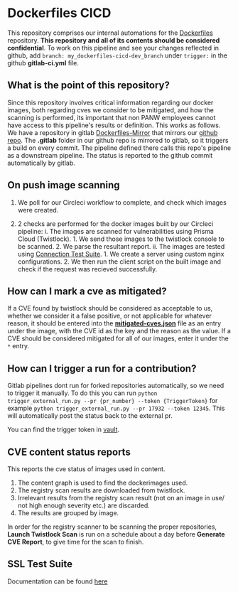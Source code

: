 # Dockerfiles CICD

This repository comprises our internal automations for the [Dockerfiles](https://github.com/demisto/dockerfiles) repository. **This repository and all of its contents should be considered confidential**.
To work on this pipeline and see your changes reflected in github, add `branch: my_dockerfiles-cicd-dev_branch` under `trigger:` in the github **gitlab-ci.yml** file.
## What is the point of this repository?

Since this repository involves critical information regarding our docker images, both regarding cves we consider to be mitigated, and how the scanning is performed, its important that non PANW employees cannot have access to this pipeline's results or definition.
This works as follows. We have a repository in gitlab [Dockerfiles-Mirror](https://gitlab.xdr.pan.local/xdr/cortex-content/Dockerfiles-Mirror) that mirrors our [github repo](https://github.com/demisto/dockerfiles). The **.gitlab** folder in our github repo is mirrored to gitlab, so it triggers a build on every commit. The pipeline defined there calls this repo's pipeline as a downstream pipeline. The status is reported to the github commit automatically by gitlab.

## On push image scanning

1. We poll for our Circleci workflow to complete, and check which images were created.

2.  2 checks are performed for the docker images built by our Circleci pipeline:
    i. The images are scanned for vulnerabilities using Prisma Cloud (Twistlock).
        1. We send those images to the twistlock console to be scanned.
        2. We parse the resultant report.
    ii. The images are tested using [Connection Test Suite](https://gitlab.xdr.pan.local/xdr/cortex-content/Dockerfiles-CICD/-/blob/main/scripts/SSLTestSuite/README.md).
        1. We create a server using custom nginx configurations.
        2. We then run the client script on the built image and check if the request was recieved successfully.


## How can I mark a cve as mitigated?
If a CVE found by twistlock should be considered as acceptable to us, whether we consider it a false positive, or not applicable for whatever reason, it should be entered into the [**mitigated-cves.json**](./mitigated-cves.json) file as an entry under the image, with the CVE id as the key and the reason as the value.
If a CVE should be considered mitigated for all of our images, enter it under the `*` entry.

## How can I trigger a run for a contribution?

Gitlab pipelines dont run for forked repositories automatically, so we need to trigger it manually. To do this you can run `python trigger_external_run.py --pr {pr_number} --token {TriggerToken}` for example `python trigger_external_run.py --pr 17932 --token 12345`. This will automatically post the status back to the external pr.

You can find the trigger token in [vault](https://console.cloud.google.com/security/secret-manager/secret/Dockerfiles-CICD_trigger_token/versions?organizationId=992524860932&project=xsiam-content-secrets-dev-01).


## CVE content status reports

This reports the cve status of images used in content.

 1. The content graph is used to find the dockerimages used.
 2. The registry scan results are downloaded from twistlock.
 3. Irrelevant results from the registry scan result (not on an image in use/ not high enough severity etc.) are discarded.
 4. The results are grouped by image.

In order for the registry scanner to be scanning the proper repositories, **Launch Twistlock Scan** is run on a schedule about a day before **Generate CVE Report**, to give time for the scan to finish.

## SSL Test Suite
Documentation can be found [here](https://gitlab.xdr.pan.local/xdr/cortex-content/dockerfiles-cicd/-/blob/main/scripts/SSLTestSuite/README.md?ref_type=heads)

